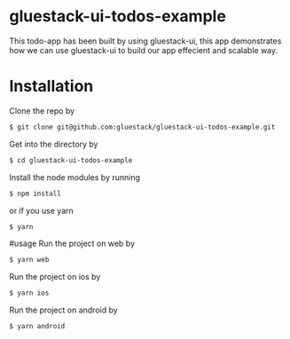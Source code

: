 # gluestack-ui-todos-example
This todo-app has been built by using gluestack-ui, this app demonstrates how we can use gluestack-ui to build our app effecient and scalable way.
# Installation 
Clone the repo by 
```sh
$ git clone git@github.com:gluestack/gluestack-ui-todos-example.git
```
Get into the directory by 
```sh
$ cd gluestack-ui-todos-example
```
Install the node modules by running 
```sh
$ npm install
```
or if you use yarn
```sh
$ yarn 
```
#usage
Run the project on web by 
```sh
$ yarn web
```
Run the project on ios by 
```sh
$ yarn ios 
```
Run the project on android by
```sh
$ yarn android
```



